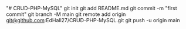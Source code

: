 
"# CRUD-PHP-MySQL"  git init git add README.md git commit -m "first commit" git branch -M main git remote add origin git@github.com:EdHall27/CRUD-PHP-MySQL.git git push -u origin main

